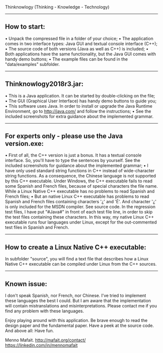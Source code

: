 ﻿Thinknowlogy (Thinking - Knowledge - Technology)

----------------------------------------------------------------------------
How to start:
----------------------------------------------------------------------------
• Unpack the compressed file in a folder of your choice;
• The application comes in two interface types: Java GUI and textual console interface (C++);
• The source code of both versions (Java as well as C++) is included;
• Both applications have the same functionality, but the Java GUI comes with handy demo buttons;
• The example files can be found in the "data/examples" subfolder.

----------------------------------------------------------------------------
Thinknowlogy2018r3.jar:
----------------------------------------------------------------------------
• This is a Java application. It can be started by double-clicking on the file;
• The GUI (Graphical User Interface) has handy demo buttons to guide you;
• This software uses Java. In order to install or upgrade the Java Runtime
	Environment, go to http://java.com/ and follow the instructions;
• See the included screenshots for extra guidance about the implemented grammar.

----------------------------------------------------------------------------
For experts only - please use the Java version.exe:
----------------------------------------------------------------------------
• First of all, the C++ version is just a bonus. It has a textual console interface.
	So, you'll have to type the sentences by yourself. See the included screenshots
	for guidance about the implemented grammar;
• I have only used standard string functions in C++ instead of wide-character
	string functions. As a consequence, the Chinese language is not supported
	by this C++ executable. Under Windows, the C++ executable fails to read some
	Spanish and French files, because of special characters the file name. While
	a Linux Native C++ executable has no problems to read Spanish and French files;
• But an native Linux C++ executable has problems to read Spanish and French files
	containing characters '¿' and 'É'. And character '¿' is only included for the
	MSDN compiler. See source code. In the regression test files, I have put "#Java#"
	in front of each test file line, in order to skip the test files containing these
	characters. In this way, my native Linux C++ executable runs four languages
	under Linux, except for the out-commented test files in Spanish and French.

----------------------------------------------------------------------------
How to create a Linux Native C++ executable:
----------------------------------------------------------------------------
In subfolder "source", you will find a text file that describes how a Linux Native
C++ executable can be compiled under Linux from the C++ sources.

----------------------------------------------------------------------------
Known issue:
----------------------------------------------------------------------------
I don't speak Spanish, nor French, nor Chinese. I've tried to implement these
languages the best I could. But I am aware that the implementation will contain
mistranslations and misinterpretations. Please contact me if you find any problem
with these languages.

Enjoy playing around with this application. Be brave enough to read the design paper
and the fundamental paper. Have a peek at the source code. And above all: Have fun.

Menno Mafait.
http://mafait.org/contact/
https://linkedin.com/in/mennomafait